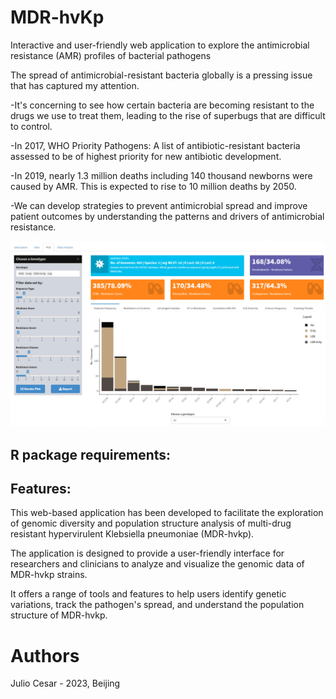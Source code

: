 # MDR-hvKp
Interactive and user-friendly web application to explore the antimicrobial resistance (AMR) profiles of bacterial pathogens

The spread of antimicrobial-resistant bacteria globally is a pressing issue that has captured my attention.

-It's concerning to see how certain bacteria are becoming resistant to the drugs we use to treat them, leading to the rise of superbugs that are difficult to control.

-In 2017, WHO Priority Pathogens: A list of antibiotic-resistant bacteria assessed to be of highest priority for new antibiotic development.

-In 2019, nearly 1.3 million deaths including 140 thousand newborns were caused by AMR. This is expected to rise to 10 million deaths by 2050.

-We can develop strategies to prevent antimicrobial spread and improve patient outcomes by understanding the patterns and drivers of antimicrobial resistance.

![](www/MDR-HvKp.png)

## R package requirements:


## Features:
This web-based application has been developed to facilitate the exploration of genomic diversity and population structure analysis of multi-drug resistant hypervirulent Klebsiella pneumoniae (MDR-hvkp).

The application is designed to provide a user-friendly interface for researchers and clinicians to analyze and visualize the genomic data of MDR-hvkp strains.

It offers a range of tools and features to help users identify genetic variations, track the pathogen's spread, and understand the population structure of MDR-hvkp.

# Authors
Julio Cesar - 2023, Beijing
